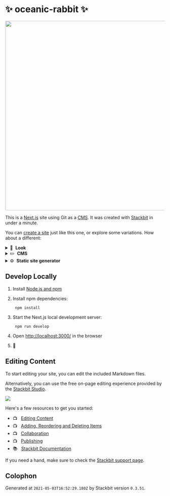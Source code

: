 # ✨ oceanic-rabbit ✨

<img src="https://themes.stackbit.com/images/personal-demo-1024x768.png" width="600">

This is a [Next.js](https://nextjs.org) site using Git as a [CMS](https://en.wikipedia.org/wiki/Content_management_system). It was created with [Stackbit](https://www.stackbit.com?utm_source=project-readme&utm_medium=referral&utm_campaign=user_themes) in under a minute.

You can [create a site](https://app.stackbit.com/create?theme=https://github.com/stackbit-themes/personal-unibit&utm_source=project-readme&utm_medium=referral&utm_campaign=user_themes) just like this one, or explore some variations. How about a different:

<details>
        <summary>🎨 &nbsp;<strong>Look</strong></summary>
        <ul>
                <li><a href="https://app.stackbit.com/create?theme=https://github.com/stackbit-themes/agency-unibit&utm_source=project-readme&utm_medium=referral&utm_campaign=user_themes">Showcase of agency work</a></li>
                <li><a href="https://app.stackbit.com/create?theme=https://github.com/stackbit-themes/starter-unibit&utm_source=project-readme&utm_medium=referral&utm_campaign=user_themes">Ultra customizable starter. A developers&#39; favorite.</a></li>
                <li><a href="https://app.stackbit.com/create?theme=https://github.com/stackbit-themes/exto-unibit&utm_source=project-readme&utm_medium=referral&utm_campaign=user_themes">A portfolio theme with a blog</a></li>
                </ul>
</details>

<details>
        <summary>✏️ &nbsp;<strong>CMS</strong></summary>
        <ul>
                <li><a href="https://app.stackbit.com/create?cms=forestry&utm_source=project-readme&utm_medium=referral&utm_campaign=user_themes">Forestry</a></li>
                <li><a href="https://app.stackbit.com/create?cms=netlifycms&utm_source=project-readme&utm_medium=referral&utm_campaign=user_themes">Netlify CMS</a></li>
                <li><a href="https://app.stackbit.com/create?cms=datocms&utm_source=project-readme&utm_medium=referral&utm_campaign=user_themes">Dato CMS</a></li>
                </ul>
</details>

<details>
        <summary>⚙️ &nbsp;<strong>Static site generator</strong></summary>
        <ul>
                <li><a href="https://app.stackbit.com/create?ssg=gatsby&utm_source=project-readme&utm_medium=referral&utm_campaign=user_themes">Gatsby</a></li>
                <li><a href="https://app.stackbit.com/create?ssg=hugo&utm_source=project-readme&utm_medium=referral&utm_campaign=user_themes">Hugo</a></li>
                <li><a href="https://app.stackbit.com/create?ssg=jekyll&utm_source=project-readme&utm_medium=referral&utm_campaign=user_themes">Jekyll</a></li>
                </ul>
</details>

## Develop Locally

1. Install [Node.js and npm](https://nodejs.org/en/)

1. Install npm dependencies:

        npm install



1. Start the Next.js local development server:

        npm run develop

1. Open [http://localhost:3000/](http://localhost:3000/) in the browser

1. 🎉

## Editing Content

To start editing your site, you can edit the included Markdown files.

Alternatively, you can use the free on-page editing experience provided by the [Stackbit Studio](https://stackbit.com?utm_source=project-readme&utm_medium=referral&utm_campaign=user_themes).

[![](https://i3.ytimg.com/vi/zd9lGRLVDm4/hqdefault.jpg)](https://stackbit.link/project-readme-lead-video)

Here's a few resources to get you started:

- 📺 &nbsp; [Editing Content](https://stackbit.link/project-readme-editing-video)
- 📺 &nbsp; [Adding, Reordering and Deleting Items](https://stackbit.link/project-readme-adding-video)
- 📺 &nbsp; [Collaboration](https://stackbit.link/project-readme-collaboration-video)
- 📺 &nbsp; [Publishing](https://stackbit.link/project-readme-publishing-video)
- 📚 &nbsp; [Stackbit Documentation](https://stackbit.link/project-readme-documentation)

If you need a hand, make sure to check the [Stackbit support page](https://stackbit.link/project-readme-support).

## Colophon

Generated at `2021-05-03T16:52:29.180Z` by Stackbit version `0.3.51`.
